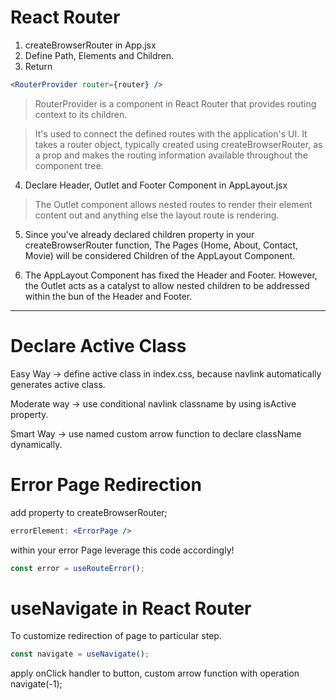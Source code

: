 # React Router

1. createBrowserRouter in App.jsx
2. Define Path, Elements and Children.
3. Return

```jsx
<RouterProvider router={router} />
```

> RouterProvider is a component in React Router that provides routing context to its children.

> It's used to connect the defined routes with the application's UI. It takes a router object, typically created using createBrowserRouter, as a prop and makes the routing information available throughout the component tree.

4. Declare Header, Outlet and Footer Component in AppLayout.jsx

> The Outlet component allows nested routes to render their element content out and anything else the layout route is rendering.

5. Since you've already declared children property in your createBrowserRouter function, The Pages (Home, About, Contact, Movie) will be considered Children of the AppLayout Component.

6. The AppLayout Component has fixed the Header and Footer. However, the Outlet acts as a catalyst to allow nested children to be addressed within the bun of the Header and Footer.

---

# Declare Active Class

Easy Way -> define active class in index.css, because navlink automatically generates active class.

Moderate way -> use conditional navlink classname by using isActive property.

Smart Way -> use named custom arrow function to declare className dynamically.

# Error Page Redirection

add property to createBrowserRouter;
```jsx
errorElement: <ErrorPage />
```
within your error Page leverage this code accordingly!
```jsx
const error = useRouteError();
```

# useNavigate in React Router

To customize redirection of page to particular step.

```jsx
const navigate = useNavigate();
```

apply onClick handler to button, custom arrow function with operation navigate(-1);

